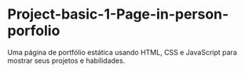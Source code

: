 # Project-basic-1-Page-in-person-porfolio
Uma página de portfólio estática usando HTML, CSS e JavaScript para mostrar seus projetos e habilidades.
